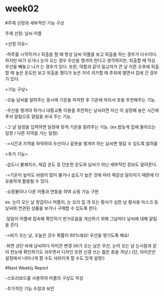 # week02

#주제 선정과 세부적인 기능 구상

주제 선정: 날씨 어플

<선정 이유>

-하루를 시작하거나 외출을 할 때 항상 날씨 어플을 보고 외출을 하는 경우가 다수이다. 하지만 비가 오거나 눈이 오는 경우 우산을 챙겨야 한다고 생각하지만, 외출할 때 막상 우산을 빼놓고 나가
는 경우가 있다. 또한, 여름과 같이 일교차가 큰 날 이른 오후에 외출할 때 높은 온도만 보고 외출을 했다가 늦은 저녁 귀가할 때 추위에 떨면서 집에 간 경우가 있다.

<기능 구상>

-오늘 날씨를 알려주는 동시에 기온을 파악한 후 기온에 따라서 옷을 추천해주는 기능.

-우산을 챙겨야 하거나 대중교통 이용을 추천하는 날씨라면 자신 이 설정해 놓은 시간에 푸쉬 알림으로 알림을 보내 주는 기능.

-그 날 일정을 입력하면 일정에 맞게 기온을 알려주는 기능. (ex.밤늦게 집에 돌아오는 일정 / 다른 지역을 가는 일정)

->시간과 지역을 파악하여 우산이나 겉옷을 챙겨야 하는 날씨면 챙길 수 있도록 알려줌


<추가 기능>

-습도나 불쾌지수, 체감 온도 등 단순한 온도와 날씨가 아닌 세부적인 정보도 알려준다.

->기온이 높아도 바람이 많이 불거나 습도가 높은 것에 따라 체감상 달라지기 때문에 더 유용하게 활용될 수 있다.

-쇼핑몰이나 다른 어플과 연동을 하여 쇼핑 기능 구현

ex. 눈이 오는 날 장갑이나 머플러, 눈 오리 집 개 또는 황사가 심한 날 황사용 마스크 등 날씨와 연관된 상품을 보거나 구매할 수 있도록 한다. 

⋅일일이 어플에 접속해 확인하기 번거로움을 개선하기 위해 그날마다 날씨에 대해 알림을 준다.

->비가 오는 날, 오늘은 강수 확률이 60%에요! 우산을 챙기도록 해요!

⋅화면 상단 바에 날씨마다 아이콘 변경 (비가 오는 날은 우산, 눈이 오는 날 눈사람과 같이 한눈에 확인하기도 쉬우면서 디자인 또한 신경 쓰는 젊은 층을 겨냥.)
(단, 아이콘은 설정에서 나타나게 할 수도 사라지게 할 수도 있게 설정!)


#Next Weekly Report

-스토리보드를 사용하여 어플의 구상도 작성

-추가적인 기능 수정과 보안

